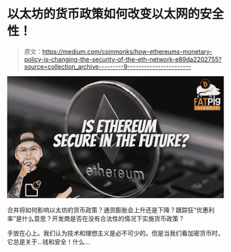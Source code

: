 # 以太坊的货币政策如何改变以太网的安全性！

> 原文：<https://medium.com/coinmonks/how-ethereums-monetary-policy-is-changing-the-security-of-the-eth-network-e89da2202755?source=collection_archive---------9----------------------->

![](img/2ad4445674ec2adbbb54668b8255a2e2.png)

合并将如何影响以太坊的货币政策？通货膨胀会上升还是下降？跟踪狂“优惠利率”是什么意思？开发商是否在没有合法性的情况下实施货币政策？

手放在心上。我们认为技术和理想主义是必不可少的。但是当我们看加密货币时，它总是关于…钱和安全！什么…